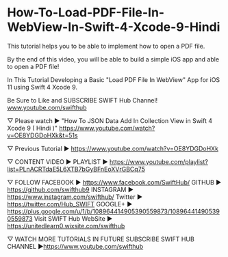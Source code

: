 # How-To-Load-PDF-File-In-WebView-In-Swift-4-Xcode-9-Hindi
This tutorial helps you to be able to implement how to open a PDF file. 

By the end of this video, you will be able to build a simple iOS app and able to open a PDF file!

In This Tutorial Developing a Basic "Load PDF File In WebView" App for iOS 11 using Swift 4 Xcode 9.

Be Sure to Like and SUBSCRIBE SWIFT Hub Channel! www.youtube.com/swifthub

▽ Please watch ► "How To JSON Data Add In Collection View in Swift 4 Xcode 9 ( Hindi )" 
https://www.youtube.com/watch?v=OE8YDGDoHXk&t=51s

▽ Previous Tutorial ►  https://www.youtube.com/watch?v=OE8YDGDoHXk

▽ CONTENT VIDEO ► PLAYLIST ► https://www.youtube.com/playlist?list=PLnACRTdaE5L6XTB7bGyBFnEoXVrGBCq75

▽ FOLLOW
FACEBOOK ► https://www.facebook.com/SwiftHub/
GITHUB ► https://github.com/swifthub9
INSTAGRAM ► https://www.instagram.com/swifthub/
Twitter ► https://twitter.com/Hub_SWIFT
GOOGLE+ ► https://plus.google.com/u/1/b/108964414905390559873/108964414905390559873 
Visit SWIFT Hub WebSite ► https://unitedlearn0.wixsite.com/swifthub

▽ WATCH MORE TUTORIALS IN FUTURE SUBSCRIBE SWIFT HUB CHANNEL ►https://www.youtube.com/swifthub
